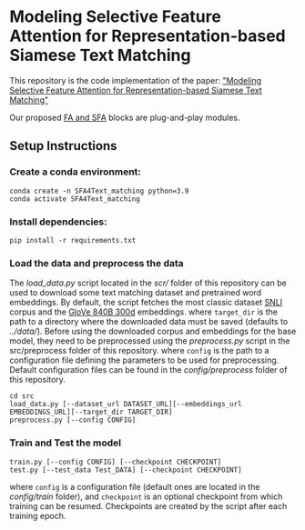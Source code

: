 # Modeling Selective Feature Attention for Representation-based Siamese Text Matching
This repository is the code implementation of the paper:
["Modeling Selective Feature Attention for Representation-based Siamese Text Matching"](https://arxiv.org/pdf/2404.16776) 

Our proposed [FA and SFA](https://github.com/hggzjx/SFA/blob/main/base_model/our_layers.py) blocks are plug-and-play modules.

## Setup Instructions
### Create a conda environment:
```
conda create -n SFA4Text_matching python=3.9
conda activate SFA4Text_matching
```
### Install dependencies:
```
pip install -r requirements.txt
```
### Load the data and preprocess the data
The *load_data.py* script located in the *scr/* folder of this repository can be used to download some text matching dataset 
and pretrained word embeddings. By default, the script fetches the most classic dataset [SNLI](https://nlp.stanford.edu/projects/snli/) 
corpus and the [GloVe 840B 300d](https://nlp.stanford.edu/projects/glove/) embeddings. where `target_dir` is the path to a directory 
where the downloaded data must be saved (defaults to *../data/*). Before using the downloaded corpus and embeddings for the base model, 
they need to be preprocessed using the *preprocess.py* script in the src/preprocess folder of this repository. where `config` 
is the path to a configuration file defining the parameters to be used for preprocessing. Default configuration files can be found in the *config/preprocess* folder 
of this repository.
```
cd src
load_data.py [--dataset_url DATASET_URL][--embeddings_url EMBEDDINGS_URL][--target_dir TARGET_DIR]
preprocess.py [--config CONFIG]
```
### Train and Test the model
```
train.py [--config CONFIG] [--checkpoint CHECKPOINT]
test.py [--test_data Test_DATA] [--checkpoint CHECKPOINT]
```
where `config` is a configuration file (default ones are located in the *config/train* folder), and `checkpoint` is an 
optional checkpoint from which training can be resumed. Checkpoints are created by the script after each training epoch.


